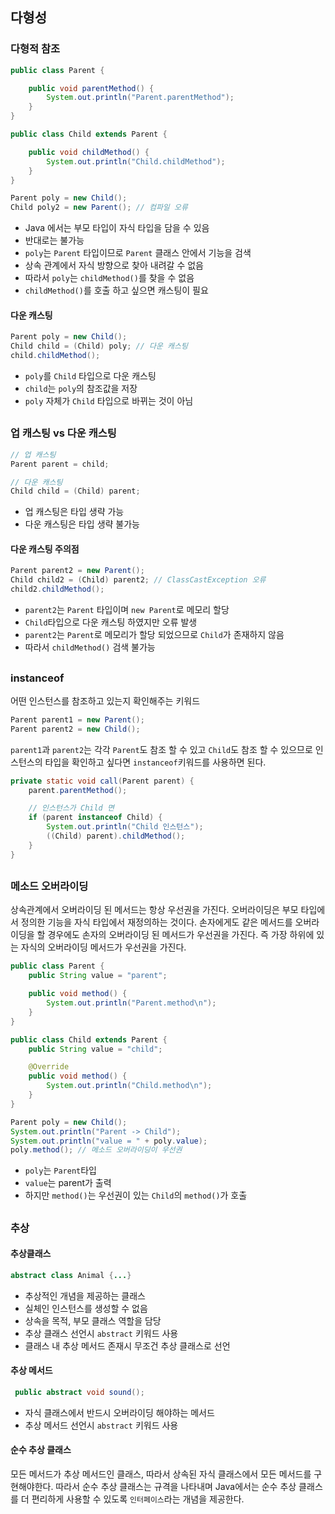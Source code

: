 ## 다형성
### 다형적 참조
```java
public class Parent {

    public void parentMethod() {
        System.out.println("Parent.parentMethod");
    }
}
```
```java
public class Child extends Parent {

    public void childMethod() {
        System.out.println("Child.childMethod");
    }
}
```
```java
Parent poly = new Child();
Child poly2 = new Parent(); // 컴파일 오류
```
- Java 에서는 부모 타입이 자식 타입을 담을 수 있음
- 반대로는 불가능
- `poly`는 `Parent` 타입이므로 `Parent` 클래스 안에서 기능을 검색
- 상속 관계에서 자식 방향으로 찾아 내려갈 수 없음
- 따라서 `poly`는 `childMethod()`를 찾을 수 없음
- `childMethod()`를 호출 하고 싶으면 캐스팅이 필요

#### 다운 캐스팅
```java
Parent poly = new Child();
Child child = (Child) poly; // 다운 캐스팅
child.childMethod();
```
- `poly`를 `Child` 타입으로 다운 캐스팅
- `child`는 `poly`의 참조값을 저장
- `poly` 자체가 `Child` 타입으로 바뀌는 것이 아님

##
### 업 캐스팅 vs 다운 캐스팅
```java
// 업 캐스팅
Parent parent = child;

// 다운 캐스팅
Child child = (Child) parent;
```
- 업 캐스팅은 타입 생략 가능
- 다운 캐스팅은 타입 생략 불가능

#### 다운 캐스팅 주의점
```java
Parent parent2 = new Parent();
Child child2 = (Child) parent2; // ClassCastException 오류
child2.childMethod();
```
- `parent2`는 `Parent` 타입이며 `new Parent`로 메모리 할당
- `Child`타입으로 다운 캐스팅 하였지만 오류 발생
- `parent2`는 `Parent`로 메모리가 할당 되었으므로 `Child`가 존재하지 않음
-  따라서 `childMethod()` 검색 불가능

##
### instanceof
어떤 인스턴스를 참조하고 있는지 확인해주는 키워드
```java
Parent parent1 = new Parent();
Parent parent2 = new Child();
```
`parent1`과 `parent2`는 각각 `Parent`도 참조 할 수 있고
`Child`도 참조 할 수 있으므로 인스턴스의 타입을 확인하고 싶다면
`instanceof`키워드를 사용하면 된다.

```java
private static void call(Parent parent) {
    parent.parentMethod();

    // 인스턴스가 Child 면
    if (parent instanceof Child) {
        System.out.println("Child 인스턴스");
        ((Child) parent).childMethod();
    }
}
```

##
### 메소드 오버라이딩
상속관계에서 오버라이딩 된 메서드는 항상 우선권을 가진다. 오버라이딩은 부모 타입에서
정의한 기능을 자식 타입에서 재정의하는 것이다. 손자에게도 같은 메서드를 오버라이딩을 할 경우에도
손자의 오버라이딩 된 메서드가 우선권을 가진다. 즉 가장 하위에 있는 자식의 오버라이딩 메서드가 우선권을 가진다.

```java
public class Parent {
    public String value = "parent";

    public void method() {
        System.out.println("Parent.method\n");
    }
}
```
```java
public class Child extends Parent {
    public String value = "child";

    @Override
    public void method() {
        System.out.println("Child.method\n");
    }
}
```
```java
Parent poly = new Child();
System.out.println("Parent -> Child");
System.out.println("value = " + poly.value);
poly.method(); // 메소드 오버라이딩이 우선권
```
- `poly`는 `Parent`타입
- `value`는 parent가 출력
- 하지만 `method()`는 우선권이 있는 `Child`의 `method()`가 호출

##
### 추상
#### 추상클래스
```java
abstract class Animal {...}
```
- 추상적인 개념을 제공하는 클래스
- 실체인 인스턴스를 생성할 수 없음
- 상속을 목적, 부모 클래스 역할을 담당
- 추상 클래스 선언시 `abstract` 키워드 사용
- 클래스 내 추상 메서드 존재시 무조건 추상 클래스로 선언

#### 추상 메서드
```java
 public abstract void sound();
```
- 자식 클래스에서 반드시 오버라이딩 해야하는 메서드
- 추상 메서드 선언시 `abstract` 키워드 사용

#### 순수 추상 클래스
모든 메서드가 추상 메서드인 클래스, 따라서 상속된 자식 클래스에서
모든 메서드를 구현해야한다. 따라서 순수 추상 클래스는 규격을 나타내며
Java에서는 순수 추상 클래스를 더 편리하게 사용할 수 있도록 `인터페이스`라는 개념을 제공한다.
